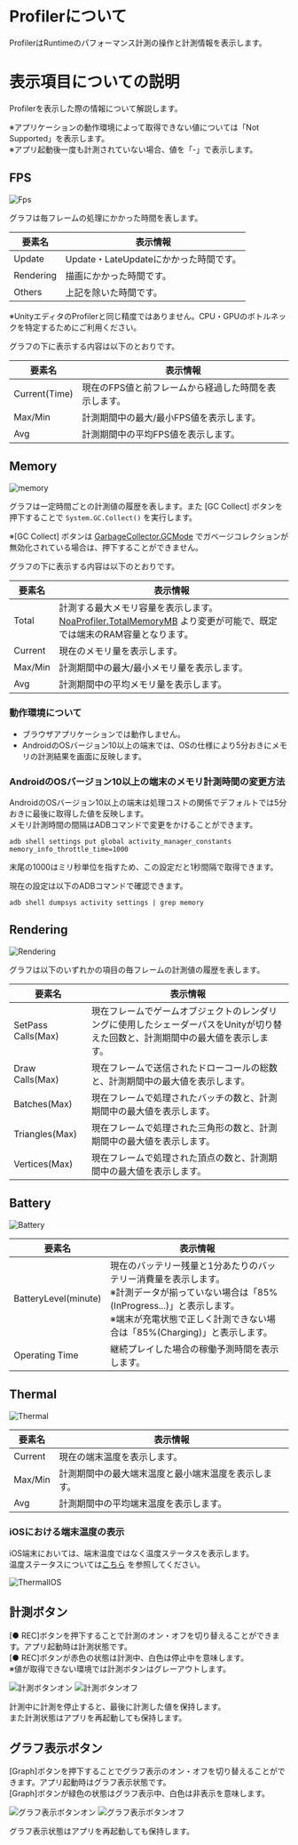# Profilerについて

ProfilerはRuntimeのパフォーマンス計測の操作と計測情報を表示します。

# 表示項目についての説明

Profilerを表示した際の情報について解説します。

※アプリケーションの動作環境によって取得できない値については「Not Supported」を表示します。<br>
※アプリ起動後一度も計測されていない場合、値を「-」で表示します。

## FPS

![Fps](../img/profiler/fps-counter.png)

グラフは毎フレームの処理にかかった時間を表します。

| 要素名       | 表示情報                        |
|-----------|-----------------------------|
| Update    | Update・LateUpdateにかかった時間です。 |
| Rendering | 描画にかかった時間です。                |
| Others    | 上記を除いた時間です。                 |

※UnityエディタのProfilerと同じ精度ではありません。CPU・GPUのボトルネックを特定するためにご利用ください。

グラフの下に表示する内容は以下のとおりです。

| 要素名           | 表示情報                         |
|---------------|------------------------------|
| Current(Time) | 現在のFPS値と前フレームから経過した時間を表示します。 |
| Max/Min       | 計測期間中の最大/最小FPS値を表示します。       |
| Avg           | 計測期間中の平均FPS値を表示します。          |

## Memory

![memory](../img/profiler/memory.png)

グラフは一定時間ごとの計測値の履歴を表します。また [GC Collect] ボタンを押下することで `System.GC.Collect()` を実行します。

※[GC Collect]
ボタンは [GarbageCollector.GCMode](https://docs.unity3d.com/ScriptReference/Scripting.GarbageCollector.GCMode.html)
でガベージコレクションが無効化されている場合は、押下することができません。

グラフの下に表示する内容は以下のとおりです。

| 要素名     | 表示情報                                                                                |
|---------|-------------------------------------------------------------------------------------|
| Total   | 計測する最大メモリ容量を表示します。 [NoaProfiler.TotalMemoryMB](Apis.md) より変更が可能で、既定では端末のRAM容量となります。 |
| Current | 現在のメモリ量を表示します。                                                                      |
| Max/Min | 計測期間中の最大/最小メモリ量を表示します。                                                              |
| Avg     | 計測期間中の平均メモリ量を表示します。                                                                 |

### 動作環境について

- ブラウザアプリケーションでは動作しません。
- AndroidのOSバージョン10以上の端末では、OSの仕様により5分おきにメモリの計測結果を画面に反映します。

### AndroidのOSバージョン10以上の端末のメモリ計測時間の変更方法

AndroidのOSバージョン10以上の端末は処理コストの関係でデフォルトでは5分おきに最後に取得した値を反映します。<br>
メモリ計測時間の間隔はADBコマンドで変更をかけることができます。

```shell
adb shell settings put global activity_manager_constants memory_info_throttle_time=1000
```

末尾の1000はミリ秒単位を指すため、この設定だと1秒間隔で取得できます。

現在の設定は以下のADBコマンドで確認できます。

```shell
adb shell dumpsys activity settings | grep memory
```

## Rendering

![Rendering](../img/profiler/rendering.png)

グラフは以下のいずれかの項目の毎フレームの計測値の履歴を表します。

| 要素名                | 表示情報                                                                |
|--------------------|---------------------------------------------------------------------|
| SetPass Calls(Max) | 現在フレームでゲームオブジェクトのレンダリングに使用したシェーダーパスをUnityが切り替えた回数と、計測期間中の最大値を表示します。 |
| Draw Calls(Max)    | 現在フレームで送信されたドローコールの総数と、計測期間中の最大値を表示します。                             |
| Batches(Max)       | 現在フレームで処理されたバッチの数と、計測期間中の最大値を表示します。                                 |
| Triangles(Max)     | 現在フレームで処理された三角形の数と、計測期間中の最大値を表示します。                                 |
| Vertices(Max)      | 現在フレームで処理された頂点の数と、計測期間中の最大値を表示します。                                  |

## Battery

![Battery](../img/profiler/battery.png)

| 要素名                  | 表示情報                                                                                                                           |
|----------------------|--------------------------------------------------------------------------------------------------------------------------------|
| BatteryLevel(minute) | 現在のバッテリー残量と1分あたりのバッテリー消費量を表示します。<br>※計測データが揃っていない場合は「85%(InProgress...)」と表示します。<br>※端末が充電状態で正しく計測できない場合は「85%(Charging)」と表示します。 |
| Operating Time       | 継続プレイした場合の稼働予測時間を表示します。                                                                                                        |

## Thermal

![Thermal](../img/profiler/thermal-android.png)

| 要素名     | 表示情報                       |
|---------|----------------------------|
| Current | 現在の端末温度を表示します。             |
| Max/Min | 計測期間中の最大端末温度と最小端末温度を表示します。 |
| Avg     | 計測期間中の平均端末温度を表示します。        |

### iOSにおける端末温度の表示

iOS端末においては、端末温度ではなく温度ステータスを表示します。<br>
温度ステータスについては[こちら](https://developer.apple.com/documentation/foundation/processinfo/thermalstate)
を参照してください。

![ThermalIOS](../img/profiler/thermal-ios.png)

## 計測ボタン

[● REC]ボタンを押下することで計測のオン・オフを切り替えることができます。アプリ起動時は計測状態です。<br>
[● REC]ボタンが赤色の状態は計測中、白色は停止中を意味します。<br>
※値が取得できない環境では計測ボタンはグレーアウトします。

![計測ボタンオン](../img/profiler/profiling-button-on.png)
![計測ボタンオフ](../img/profiler/profiling-button-off.png)

計測中に計測を停止すると、最後に計測した値を保持します。<br>
また計測状態はアプリを再起動しても保持します。

## グラフ表示ボタン

[Graph]ボタンを押下することでグラフ表示のオン・オフを切り替えることができます。アプリ起動時はグラフ表示状態です。<br>
[Graph]ボタンが緑色の状態はグラフ表示中、白色は非表示を意味します。

![グラフ表示ボタンオン](../img/profiler/graph-button-on.png)
![グラフ表示ボタンオフ](../img/profiler/graph-button-off.png)

グラフ表示状態はアプリを再起動しても保持します。
